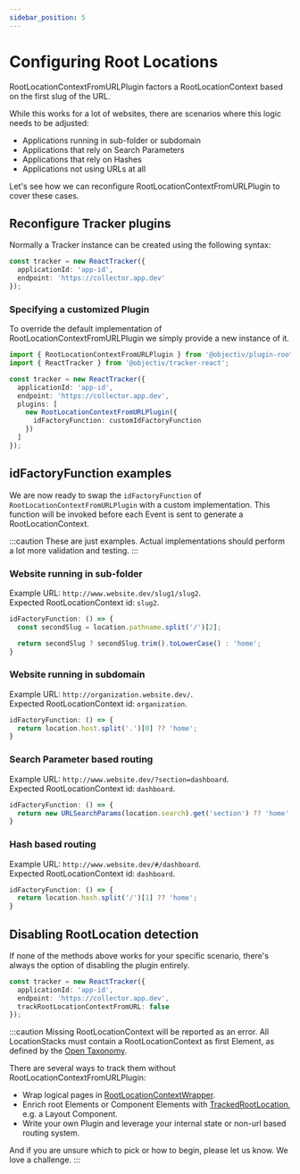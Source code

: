 ```yaml
---
sidebar_position: 5
---
```


# Configuring Root Locations

RootLocationContextFromURLPlugin factors a RootLocationContext based on the first slug of the URL.

While this works for a lot of websites, there are scenarios where this logic needs to be adjusted:
- Applications running in sub-folder or subdomain
- Applications that rely on Search Parameters
- Applications that rely on Hashes
- Applications not using URLs at all

Let's see how we can reconfigure RootLocationContextFromURLPlugin to cover these cases.

## Reconfigure Tracker plugins
Normally a Tracker instance can be created using the following syntax: 
```ts
const tracker = new ReactTracker({ 
  applicationId: 'app-id', 
  endpoint: 'https://collector.app.dev'
});
```

### Specifying a customized Plugin
To override the default implementation of RootLocationContextFromURLPlugin we simply provide a new instance of it. 

```ts
import { RootLocationContextFromURLPlugin } from '@objectiv/plugin-root-location-context-from-url';
import { ReactTracker } from '@objectiv/tracker-react';

const tracker = new ReactTracker({
  applicationId: 'app-id',
  endpoint: 'https://collector.app.dev',
  plugins: [
    new RootLocationContextFromURLPlugin({
      idFactoryFunction: customIdFactoryFunction
    })    
  ]
});
```

## idFactoryFunction examples
We are now ready to swap the `idFactoryFunction` of `RootLocationContextFromURLPlugin` with a custom implementation.
This function will be invoked before each Event is sent to generate a RootLocationContext.

:::caution
These are just examples. Actual implementations should perform a lot more validation and testing. 
:::

### Website running in sub-folder
Example URL: `http://www.website.dev/slug1/slug2`.   
Expected RootLocationContext id: `slug2`.  

```ts
idFactoryFunction: () => {
  const secondSlug = location.pathname.split('/')[2];

  return secondSlug ? secondSlug.trim().toLowerCase() : 'home';
}
```

### Website running in subdomain
Example URL: `http://organization.website.dev/`.   
Expected RootLocationContext id: `organization`.

```ts
idFactoryFunction: () => {
  return location.host.split('.')[0] ?? 'home';
}
```

### Search Parameter based routing
Example URL: `http://www.website.dev/?section=dashboard`.   
Expected RootLocationContext id: `dashboard`.

```ts
idFactoryFunction: () => {
  return new URLSearchParams(location.search).get('section') ?? 'home';
}
```

### Hash based routing
Example URL: `http://www.website.dev/#/dashboard`.   
Expected RootLocationContext id: `dashboard`.

```ts
idFactoryFunction: () => {
  return location.hash.split('/')[1] ?? 'home';
}
```

## Disabling RootLocation detection
If none of the methods above works for your specific scenario, there's always the option of disabling the plugin entirely.

```ts
const tracker = new ReactTracker({
  applicationId: 'app-id',
  endpoint: 'https://collector.app.dev',
  trackRootLocationContextFromURL: false
});
```

:::caution
Missing RootLocationContext will be reported as an error. All LocationStacks must contain a RootLocationContext as first Element, as defined by the [Open Taxonomy](/taxonomy/introduction.md).  

There are several ways to track them without RootLocationContextFromURLPlugin:
- Wrap logical pages in [RootLocationContextWrapper](/tracking/react/api-reference/locationWrappers/RootLocationContextWrapper.md).
- Enrich root Elements or Component Elements with [TrackedRootLocation](/tracking/react/api-reference/trackedContexts/TrackedRootLocationContext.md), e.g. a Layout Component.
- Write your own Plugin and leverage your internal state or non-url based routing system.

And if you are unsure which to pick or how to begin, please let us know. We love a challenge.
:::